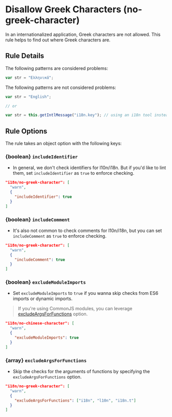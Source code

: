 # Disallow Greek Characters (no-greek-character)

In an internationalized application, Greek characters are not allowed. This rule helps to find out where Greek characters are.

## Rule Details

The following patterns are considered problems:

```js
var str = "Ελληνικά";
```

The following patterns are not considered problems:

```js
var str = "English";

// or

var str = this.getIntlMessage("i18n.key"); // using an i18n tool instead of regular Greek characters
```

## Rule Options

The rule takes an object option with the following keys:

### {boolean} `includeIdentifier`

* In general, we don't check identifiers for l10n/i18n. But if you'd like to lint them, set `includeIdentifier` as `true` to enforce checking.

```json
"i18n/no-greek-character": [
  "warn",
  {
    "includeIdentifier": true
  }
]
```

### {boolean} `includeComment`

* It's also not common to check comments for l10n/i18n, but you can set `includeComment` as `true` to enforce checking.

```json
"i18n/no-greek-character": [
  "warn",
  {
    "includeComment": true
  }
]
```

### {boolean} `excludeModuleImports`

* Set `excludeModuleImports` to `true` if you wanna skip checks from ES6 imports or dynamic imports.
> If you're using CommonJS modules, you can leverage [excludeArgsForFunctions](#array-excludeargsforfunctions) option.

```json
"i18n/no-chinese-character": [
  "warn",
  {
    "excludeModuleImports": true
  }
]
```

### {array} `excludeArgsForFunctions`

* Skip the checks for the arguments of functions by specifying the `excludeArgsForFunctions` option.

```json
"i18n/no-greek-character": [
  "warn",
  {
    "excludeArgsForFunctions": ["i18n", "l10n", "i18n.t"]
  }
]
```
